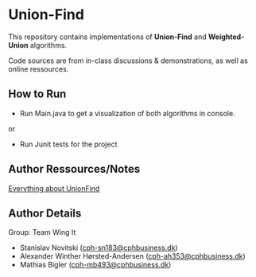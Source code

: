 # Union-Find

This repository contains implementations of <b>Union-Find</b> and <b>Weighted-Union</b> algorithms. 

Code sources are from in-class discussions & demonstrations, as well as online ressources. 

## How to Run

- Run Main.java to get a visualization of both algorithms in console.

or

- Run Junit tests for the project

## Author Ressources/Notes
[Everything about UnionFind](http://www.bowdoin.edu/~ltoma/teaching/cs231/fall14/Material/UnionFind.pdf)

## Author Details

Group: Team Wing It
- Stanislav Novitski (cph-sn183@cphbusiness.dk)
- Alexander Winther Hørsted-Andersen (cph-ah353@cphbusiness.dk)
- Mathias Bigler (cph-mb493@cphbusiness.dk)